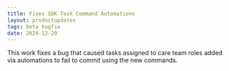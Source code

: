```yaml
---
title: Fixes SDK Task Command Automations
layout: productupdates
tags: beta bugfix
date: 2024-12-20
---
```

This work fixes a bug that caused tasks assigned to care team roles added via automations to fail to commit using the new commands.